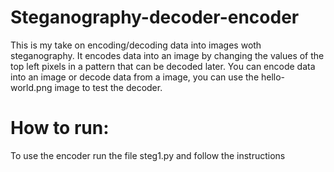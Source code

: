 # Steganography-decoder-encoder

This is my take on encoding/decoding data into images woth steganography. It encodes data into an image by changing the values of the top left pixels in a pattern that can be decoded later. You can encode data into an image or decode data from a image, you can use the hello-world.png image to test the decoder.

# How to run:

To use the encoder run the file steg1.py and follow the instructions  
